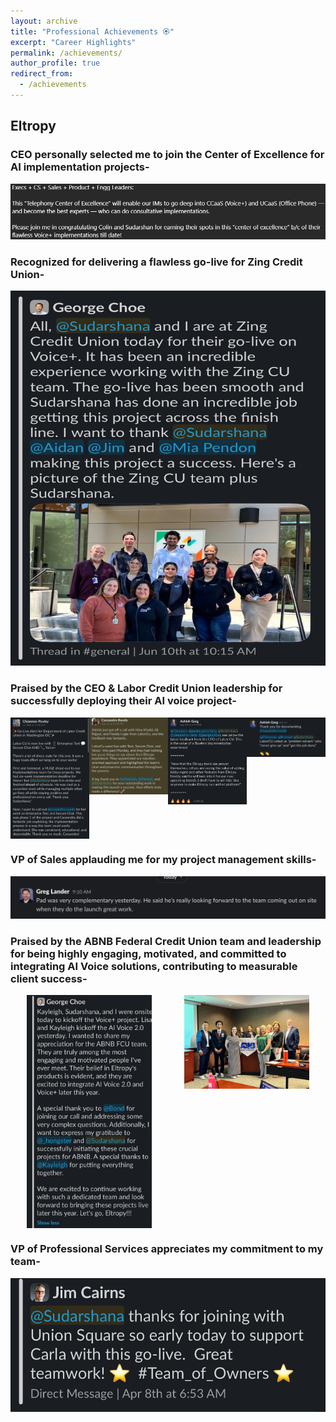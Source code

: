 ```yaml
---
layout: archive
title: "Professional Achievements 🏵️"
excerpt: "Career Highlights"
permalink: /achievements/
author_profile: true
redirect_from:
  - /achievements
---
```


## Eltropy
 
### CEO personally selected me to join the Center of Excellence for AI implementation projects-
<center><img src="/images/EL-1.png" style="cursor: crosshair;"></center>

### Recognized for delivering a flawless go-live for Zing Credit Union-
<center><img src="/images/EL-3.jpg" height="600px" width="600px" style="cursor: crosshair;"></center>

### Praised by the CEO & Labor Credit Union leadership for successfully deploying their AI voice project-
<div style="display: grid; grid-template-columns: repeat(4, 1fr); justify-items: center;">
  <img src="/images/EL-5.jpg" style="cursor: crosshair; width: 100%; max-width: 200px;">
  <img src="/images/EL-6.jpg" style="cursor: crosshair; width: 100%; max-width: 200px;">
  <img src="/images/EL-9.jpg" style="cursor: crosshair; width: 100%; max-width: 200px;">
  <img src="/images/EL-10.jpg" style="cursor: crosshair; width: 100%; max-width: 200px;">
</div>

### VP of Sales applauding me for my project management skills-
<center><img src="/images/EL-7.jpg" style="cursor: crosshair;"></center>

### Praised by the ABNB Federal Credit Union team and leadership for being highly engaging, motivated, and committed to integrating AI Voice solutions, contributing to measurable client success-
<div style="display: grid; grid-template-columns: repeat(2, 1fr); justify-items: center;">
  <img src="/images/EL-4.jpg" style="cursor: crosshair; width: 100%; max-width: 200px;">
  <img src="/images/EL-2.jpg" style="cursor: crosshair; width: 100%; max-width: 200px;">
</div>

### VP of Professional Services appreciates my commitment to my team-
<center><img src="/images/EL-8.jpg" style="cursor: crosshair;"></center>
